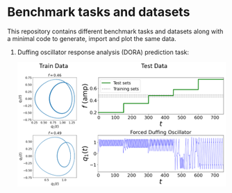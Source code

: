 # Benchmark tasks and datasets

This repository contains different benchmark tasks and datasets along with a minimal code to generate, import and plot the same data.

1. Duffing oscillator response analysis (DORA) prediction task:

    <p align="center">
    <img src="https://github.com/maneesh51/Benchmark-Tasks/blob/bb41fa278823815ca984b40db618be6f6e0459e3/DORA_3.png">
    </p>

